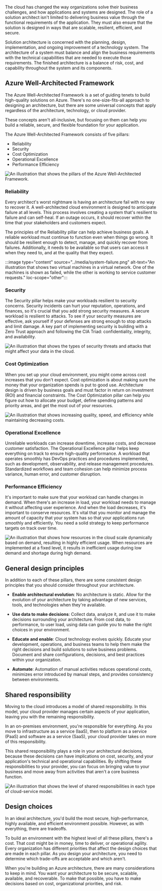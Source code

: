 The cloud has changed the way organizations solve their business challenges, and how applications and systems are designed. The role of a solution architect isn't limited to delivering business value through the functional requirements of the application. They must also ensure that the solution is designed in ways that are scalable, resilient, efficient, and secure.

Solution architecture is concerned with the planning, design, implementation, and ongoing improvement of a technology system. The architecture of a system must balance and align the business requirements with the technical capabilities that are needed to execute those requirements. The finished architecture is a balance of risk, cost, and capability throughout the system and its components.

## Azure Well-Architected Framework

The Azure Well-Architected Framework is a set of guiding tenets to build high-quality solutions on Azure. There's no one-size-fits-all approach to designing an architecture, but there are some universal concepts that apply regardless of the architecture, technology, or cloud provider.

These concepts aren't all-inclusive, but focusing on them can help you build a reliable, secure, and flexible foundation for your application.

The Azure Well-Architected Framework consists of five pillars:

- Reliability
- Security
- Cost Optimization
- Operational Excellence
- Performance Efficiency

![An illustration that shows the pillars of the Azure Well-Architected Framework.](../media/pillars.png)

### Reliability

Every architect's worst nightmare is having an architecture fail with no way to recover it. A well-architected cloud environment is designed to anticipate failure at all levels. This process involves creating a system that's resilient to failure and can self-heal. If an outage occurs, it should recover within the time that your stakeholders and customers expect.

The principles of the Reliability pillar can help achieve business goals. A reliable workload must continue to function even when things go wrong. It should be resilient enough to detect, manage, and quickly recover from failures. Additionally, it needs to be available so that users can access it when they need to, and at the quality that they expect.

:::image type="content" source="../media/system-failure.png" alt-text="An illustration that shows two virtual machines in a virtual network. One of the machines is shown as failed, while the other is working to service customer requests." loc-scope="other"::: <!--no-loc -->

### Security

The Security pillar helps make your workloads resilient to security concerns. Security incidents can hurt your reputation, operations, and finances, so it's crucial that you add strong security measures. A secure workload is resilient to attacks. To see if your security measures are effective, ask yourself if your defenses are strong enough to stop attacks and limit damage. A key part of implementing security is building with a Zero Trust approach and following the CIA Triad: confidentiality, integrity, and availability. 

![An illustration that shows the types of security threats and attacks that might affect your data in the cloud.](../media/security.png)

### Cost Optimization

When you set up your cloud environment, you might come across cost increases that you don't expect. Cost optimization is about making sure the money that your organization spends is put to good use. Architecture design is driven by business goals and must factor in return on investment (ROI) and financial constraints. The Cost Optimization pillar can help you figure out how to allocate your budget, define spending patterns and priority areas, and get the most out of your resources.

![An illustration that shows increasing quality, speed, and efficiency while maintaining decreasing costs.](../media/efficiency.png)

### Operational Excellence

Unreliable workloads can increase downtime, increase costs, and decrease customer satisfaction. The Operational Excellence pillar helps keep everything on track to ensure high-quality performance. A workload that operates smoothly has DevOps practices and procedures implemented, such as development, observability, and release management procedures. Standardized workflows and team cohesion can help minimize process variance, human error, and customer disruption.

### Performance Efficiency

It's important to make sure that your workload can handle changes in demand. When there's an increase in load, your workload needs to manage it without affecting user experience. And when the load decreases, it's important to conserve resources. It's vital that you monitor and manage the amount of capacity that your system has so that your applications run smoothly and efficiently. You need a solid strategy to keep performance targets on track over time.

![An illustration that shows how resources in the cloud scale dynamically based on demand, resulting in highly efficient usage. When resources are implemented at a fixed level, it results in inefficient usage during low demand and shortage during high demand.](../media/performance-demand.png)

## General design principles

In addition to each of these pillars, there are some consistent design principles that you should consider throughout your architecture.

- **Enable architectural evolution**: No architecture is static. Allow for the evolution of your architecture by taking advantage of new services, tools, and technologies when they're available.

- **Use data to make decisions**: Collect data, analyze it, and use it to make decisions surrounding your architecture. From cost data, to performance, to user load, using data can guide you to make the right choices in your environment.

- **Educate and enable**: Cloud technology evolves quickly. Educate your development, operations, and business teams to help them make the right decisions and build solutions to solve business problems. Document and share configurations, decisions, and best practices within your organization.

- **Automate**: Automation of manual activities reduces operational costs, minimizes error introduced by manual steps, and provides consistency between environments.

## Shared responsibility

Moving to the cloud introduces a model of shared responsibility. In this model, your cloud provider manages certain aspects of your application, leaving you with the remaining responsibility.

In an on-premises environment, you're responsible for everything. As you move to infrastructure as a service (IaaS), then to platform as a service (PaaS) and software as a service (SaaS), your cloud provider takes on more of this responsibility.

This shared responsibility plays a role in your architectural decisions, because these decisions can have implications on cost, security, and your application's technical and operational capabilities. By shifting these responsibilities to your provider, you can focus on bringing value to your business and move away from activities that aren't a core business function.

![An illustration that shows the level of shared responsibilities in each type of cloud-service model.](../media/cloud-responsibility-model.png)

## Design choices

In an ideal architecture, you'd build the most secure, high-performance, highly available, and efficient environment possible. However, as with everything, there are tradeoffs.

To build an environment with the highest level of all these pillars, there's a cost. That cost might be in money, time to deliver, or operational agility. Every organization has different priorities that affect the design choices that are made in each pillar. As you design your architecture, you need to determine which trade-offs are acceptable and which aren't.

When you're building an Azure architecture, there are many considerations to keep in mind. You want your architecture to be secure, scalable, available, and recoverable. To make that possible, you have to make decisions based on cost, organizational priorities, and risk.
